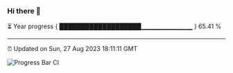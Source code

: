 ### Hi there 👋

⏳ Year progress { ███████████████████▁▁▁▁▁▁▁▁▁▁▁ } 65.41 %

---

⏰ Updated on Sun, 27 Aug 2023 18:11:11 GMT

![Progress Bar CI](https://github.com/liununu/liununu/workflows/Progress%20Bar%20CI/badge.svg)
